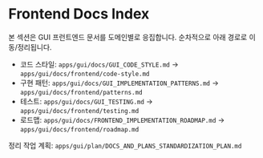 # Frontend Docs Index

본 섹션은 GUI 프런트엔드 문서를 도메인별로 응집합니다. 순차적으로 아래 경로로 이동/정리됩니다.

- 코드 스타일: `apps/gui/docs/GUI_CODE_STYLE.md` → `apps/gui/docs/frontend/code-style.md`
- 구현 패턴: `apps/gui/docs/GUI_IMPLEMENTATION_PATTERNS.md` → `apps/gui/docs/frontend/patterns.md`
- 테스트: `apps/gui/docs/GUI_TESTING.md` → `apps/gui/docs/frontend/testing.md`
- 로드맵: `apps/gui/docs/FRONTEND_IMPLEMENTATION_ROADMAP.md` → `apps/gui/docs/frontend/roadmap.md`

정리 작업 계획: `apps/gui/plan/DOCS_AND_PLANS_STANDARDIZATION_PLAN.md`
